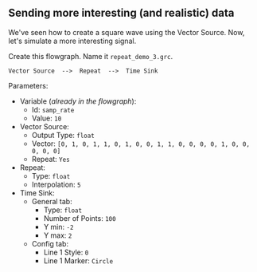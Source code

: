 ## Sending more interesting (and realistic) data

We've seen how to create a square wave using the Vector Source. Now, let's simulate a more interesting signal.

Create this flowgraph. Name it `repeat_demo_3.grc`.

```
Vector Source  -->  Repeat  -->  Time Sink
```

Parameters:  
- Variable (_already in the flowgraph_):
  - Id: `samp_rate`
  - Value: `10`
- Vector Source:
  - Output Type: `float`
  - Vector: `[0, 1, 0, 1, 1, 0, 1, 0, 0, 1, 1, 0, 0, 0, 0, 1, 0, 0, 0, 0, 0]`
  - Repeat: `Yes`
- Repeat:
  - Type: `float`
  - Interpolation: `5`
- Time Sink:
  - General tab:
    - Type: `float`
    - Number of Points: `100`
    - Y min: `-2`
    - Y max: `2`
  - Config tab:
    - Line 1 Style: `0`
    - Line 1 Marker: `Circle`
